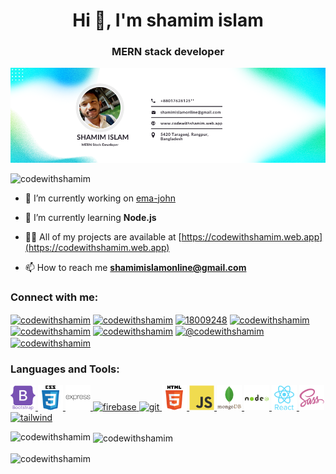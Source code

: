 <h1 align="center">Hi 👋, I'm shamim islam</h1>
<h3 align="center">MERN stack developer</h3>

![MERN Stack Developer](https://github.com/CodeWithShamim/CodeWithShamim/blob/main/profile%20banner%202.png)

<p align="left"> <img src="https://komarev.com/ghpvc/?username=codewithshamim&label=Profile%20views&color=0e75b6&style=flat" alt="codewithshamim" /> </p>

- 🔭 I’m currently working on [ema-john](https://ema-john-100.web.app/)

- 🌱 I’m currently learning **Node.js**

- 👨‍💻 All of my projects are available at [https://codewithshamim.web.app](https://codewithshamim.web.app)

- 📫 How to reach me **shamimislamonline@gmail.com**


<h3 align="left">Connect with me:</h3>
<p align="left">
<a href="https://twitter.com/codewithshamim" target="blank"><img align="center" src="https://raw.githubusercontent.com/rahuldkjain/github-profile-readme-generator/master/src/images/icons/Social/twitter.svg" alt="codewithshamim" height="30" width="40" /></a>
<a href="https://linkedin.com/in/codewithshamim" target="blank"><img align="center" src="https://raw.githubusercontent.com/rahuldkjain/github-profile-readme-generator/master/src/images/icons/Social/linked-in-alt.svg" alt="codewithshamim" height="30" width="40" /></a>
<a href="https://stackoverflow.com/users/18009248" target="blank"><img align="center" src="https://raw.githubusercontent.com/rahuldkjain/github-profile-readme-generator/master/src/images/icons/Social/stack-overflow.svg" alt="18009248" height="30" width="40" /></a>
<a href="https://kaggle.com/codewithshamim" target="blank"><img align="center" src="https://raw.githubusercontent.com/rahuldkjain/github-profile-readme-generator/master/src/images/icons/Social/kaggle.svg" alt="codewithshamim" height="30" width="40" /></a>
<a href="https://fb.com/codewithshamim" target="blank"><img align="center" src="https://raw.githubusercontent.com/rahuldkjain/github-profile-readme-generator/master/src/images/icons/Social/facebook.svg" alt="codewithshamim" height="30" width="40" /></a>
<a href="https://instagram.com/codewithshamim" target="blank"><img align="center" src="https://raw.githubusercontent.com/rahuldkjain/github-profile-readme-generator/master/src/images/icons/Social/instagram.svg" alt="codewithshamim" height="30" width="40" /></a>
<a href="https://medium.com/@codewithshamim" target="blank"><img align="center" src="https://raw.githubusercontent.com/rahuldkjain/github-profile-readme-generator/master/src/images/icons/Social/medium.svg" alt="@codewithshamim" height="30" width="40" /></a>
<a href="https://www.hackerrank.com/codewithshamim" target="blank"><img align="center" src="https://raw.githubusercontent.com/rahuldkjain/github-profile-readme-generator/master/src/images/icons/Social/hackerrank.svg" alt="codewithshamim" height="30" width="40" /></a>
</p>

<h3 align="left">Languages and Tools:</h3>
<p align="left"> <a href="https://getbootstrap.com" target="_blank" rel="noreferrer"> <img src="https://raw.githubusercontent.com/devicons/devicon/master/icons/bootstrap/bootstrap-plain-wordmark.svg" alt="bootstrap" width="40" height="40"/> </a> <a href="https://www.w3schools.com/css/" target="_blank" rel="noreferrer"> <img src="https://raw.githubusercontent.com/devicons/devicon/master/icons/css3/css3-original-wordmark.svg" alt="css3" width="40" height="40"/> </a> <a href="https://expressjs.com" target="_blank" rel="noreferrer"> <img src="https://raw.githubusercontent.com/devicons/devicon/master/icons/express/express-original-wordmark.svg" alt="express" width="40" height="40"/> </a> <a href="https://firebase.google.com/" target="_blank" rel="noreferrer"> <img src="https://www.vectorlogo.zone/logos/firebase/firebase-icon.svg" alt="firebase" width="40" height="40"/> </a> <a href="https://git-scm.com/" target="_blank" rel="noreferrer"> <img src="https://www.vectorlogo.zone/logos/git-scm/git-scm-icon.svg" alt="git" width="40" height="40"/> </a> <a href="https://www.w3.org/html/" target="_blank" rel="noreferrer"> <img src="https://raw.githubusercontent.com/devicons/devicon/master/icons/html5/html5-original-wordmark.svg" alt="html5" width="40" height="40"/> </a> <a href="https://developer.mozilla.org/en-US/docs/Web/JavaScript" target="_blank" rel="noreferrer"> <img src="https://raw.githubusercontent.com/devicons/devicon/master/icons/javascript/javascript-original.svg" alt="javascript" width="40" height="40"/> </a> <a href="https://www.mongodb.com/" target="_blank" rel="noreferrer"> <img src="https://raw.githubusercontent.com/devicons/devicon/master/icons/mongodb/mongodb-original-wordmark.svg" alt="mongodb" width="40" height="40"/> </a> <a href="https://nodejs.org" target="_blank" rel="noreferrer"> <img src="https://raw.githubusercontent.com/devicons/devicon/master/icons/nodejs/nodejs-original-wordmark.svg" alt="nodejs" width="40" height="40"/> </a> <a href="https://reactjs.org/" target="_blank" rel="noreferrer"> <img src="https://raw.githubusercontent.com/devicons/devicon/master/icons/react/react-original-wordmark.svg" alt="react" width="40" height="40"/> </a> <a href="https://sass-lang.com" target="_blank" rel="noreferrer"> <img src="https://raw.githubusercontent.com/devicons/devicon/master/icons/sass/sass-original.svg" alt="sass" width="40" height="40"/> </a> <a href="https://tailwindcss.com/" target="_blank" rel="noreferrer"> <img src="https://www.vectorlogo.zone/logos/tailwindcss/tailwindcss-icon.svg" alt="tailwind" width="40" height="40"/> </a> </p>

<p><img align="left" src="https://github-readme-stats.vercel.app/api/top-langs?username=codewithshamim&show_icons=true&locale=en&layout=compact" alt="codewithshamim" /></p>

<p>&nbsp;<img align="center" src="https://github-readme-stats.vercel.app/api?username=codewithshamim&show_icons=true&locale=en" alt="codewithshamim" /></p>

<p><img align="center" src="https://github-readme-streak-stats.herokuapp.com/?user=codewithshamim&" alt="codewithshamim" /></p>

